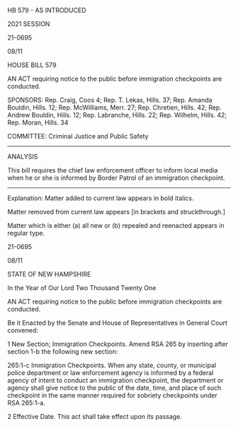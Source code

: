  HB 579 - AS INTRODUCED

 

 

2021 SESSION

 21-0695

 08/11

 

HOUSE BILL 579

 

AN ACT requiring notice to the public before immigration checkpoints are conducted.

 

SPONSORS: Rep. Craig, Coos 4; Rep. T. Lekas, Hills. 37; Rep. Amanda Bouldin, Hills. 12; Rep. McWilliams, Merr. 27; Rep. Chretien, Hills. 42; Rep. Andrew Bouldin, Hills. 12; Rep. Labranche, Hills. 22; Rep. Wilhelm, Hills. 42; Rep. Moran, Hills. 34

 

COMMITTEE: Criminal Justice and Public Safety

 

-----------------------------------------------------------------

 

ANALYSIS

 

 This bill requires the chief law enforcement officer to inform local media when he or she is informed by Border Patrol of an immigration checkpoint.

 

- - - - - - - - - - - - - - - - - - - - - - - - - - - - - - - - - - - - - - - - - - - - - - - - - - - - - - - - - - - - - - - - - - - - - - - - - - - 

 

Explanation: Matter added to current law appears in bold italics.

 Matter removed from current law appears [in brackets and struckthrough.]

 Matter which is either (a) all new or (b) repealed and reenacted appears in regular type.

 21-0695

 08/11

 

STATE OF NEW HAMPSHIRE

 

In the Year of Our Lord Two Thousand Twenty One

 

AN ACT requiring notice to the public before immigration checkpoints are conducted.

 

Be it Enacted by the Senate and House of Representatives in General Court convened:

 

 1 New Section; Immigration Checkpoints. Amend RSA 265 by inserting after section 1-b the following new section:

 265:1-c Immigration Checkpoints. When any state, county, or municipal police department or law enforcement agency is informed by a federal agency of intent to conduct an immigration checkpoint, the department or agency shall give notice to the public of the date, time, and place of such checkpoint in the same manner required for sobriety checkpoints under RSA 265:1-a.

 2 Effective Date. This act shall take effect upon its passage.

